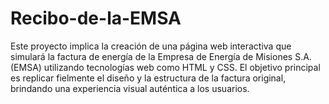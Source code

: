 # Recibo-de-la-EMSA
Este proyecto implica la creación de una página web interactiva que simulará la factura de energía de la Empresa de Energía de Misiones S.A. (EMSA) utilizando tecnologías web como HTML y CSS. El objetivo principal es replicar fielmente el diseño y la estructura de la factura original, brindando una experiencia visual auténtica a los usuarios.
